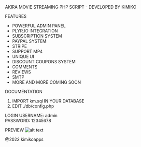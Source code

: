 AKIRA MOVIE STREAMING PHP SCRIPT - DEVELOPED BY KIMIKO

FEATURES
- POWERFUL ADMIN PANEL
- PLYR.IO INTEGRATION
- SUBSCRIPTION SYSTEM
- PAYPAL SYSTEM
- STRIPE
- SUPPORT MP4
- UNIQUE UI
- DISCOUNT COUPONS SYSTEM
- COMMENTS
- REVIEWS
- SMTP
- MORE AND MORE COMING SOON

DOCUMENTATION

1. IMPORT km.sql IN YOUR DATABASE
2. EDIT ./db/config.php

LOGIN
USERNAME: admin <br>
PASSWORD: 12345678

PREVIEW
![alt text](https://github.com/himitsuuu/Akira-Movie-Streaming-Script/blob/master/preview.png?raw=true)

@2022 kimikoapps

